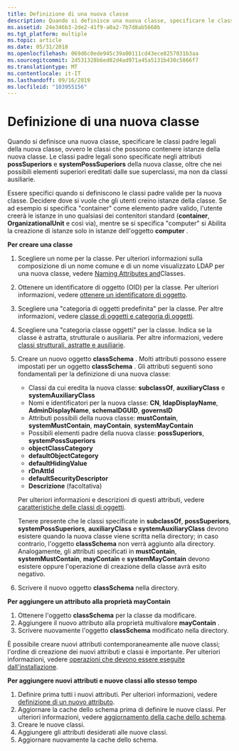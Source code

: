 ```yaml
---
title: Definizione di una nuova classe
description: Quando si definisce una nuova classe, specificare le classi padre legali della nuova classe, ovvero le classi che possono contenere istanze della nuova classe.
ms.assetid: 24e346b3-2de2-41f9-a0a2-7b7d8ab5668b
ms.tgt_platform: multiple
ms.topic: article
ms.date: 05/31/2018
ms.openlocfilehash: 069d6c0ede945c39a00111cd43ece8257031b3aa
ms.sourcegitcommit: 2d531328b6ed82d4ad971a45a5131b430c5866f7
ms.translationtype: MT
ms.contentlocale: it-IT
ms.lasthandoff: 09/16/2019
ms.locfileid: "103955156"
---
```

# <a name="defining-a-new-class"></a>Definizione di una nuova classe

Quando si definisce una nuova classe, specificare le classi padre legali della nuova classe, ovvero le classi che possono contenere istanze della nuova classe. Le classi padre legali sono specificate negli attributi **possSuperiors** e **systemPossSuperiors** della nuova classe, oltre che nei possibili elementi superiori ereditati dalle sue superclassi, ma non da classi ausiliarie.

Essere specifici quando si definiscono le classi padre valide per la nuova classe. Decidere dove si vuole che gli utenti creino istanze della classe. Se ad esempio si specifica "container" come elemento padre valido, l'utente creerà le istanze in uno qualsiasi dei contenitori standard (**container**, **OrganizationalUnit** e così via), mentre se si specifica "computer" si Abilita la creazione di istanze solo in istanze dell'oggetto **computer** .

**Per creare una classe**

1.  Scegliere un nome per la classe. Per ulteriori informazioni sulla composizione di un nome comune e di un nome visualizzato LDAP per una nuova classe, vedere [Naming Attributes and](naming-attributes-and-classes.md)Classes.
2.  Ottenere un identificatore di oggetto (OID) per la classe. Per ulteriori informazioni, vedere [ottenere un identificatore di oggetto](obtaining-an-object-identifier.md).
3.  Scegliere una "categoria di oggetti predefinita" per la classe. Per altre informazioni, vedere [classe di oggetti e categoria di oggetti](object-class-and-object-category.md).
4.  Scegliere una "categoria classe oggetti" per la classe. Indica se la classe è astratta, strutturale o ausiliaria. Per altre informazioni, vedere [classi strutturali, astratte e ausiliarie](structural-abstract-and-auxiliary-classes.md).
5.  Creare un nuovo oggetto **classSchema** . Molti attributi possono essere impostati per un oggetto **classSchema** . Gli attributi seguenti sono fondamentali per la definizione di una nuova classe:

    -   Classi da cui eredita la nuova classe: **subclassOf**, **auxiliaryClass** e **systemAuxiliaryClass**
    -   Nomi e identificatori per la nuova classe: **CN**, **ldapDisplayName**, **AdminDisplayName**, **schemaIDGUID**, **governsID**
    -   Attributi possibili della nuova classe: **mustContain**, **systemMustContain**, **mayContain**, **systemMayContain**
    -   Possibili elementi padre della nuova classe: **possSuperiors**, **systemPossSuperiors**
    -   **objectClassCategory**
    -   **defaultObjectCategory**
    -   **defaultHidingValue**
    -   **rDnAttId**
    -   **defaultSecurityDescriptor**
    -   **Descrizione** (facoltativa)

    Per ulteriori informazioni e descrizioni di questi attributi, vedere [caratteristiche delle classi di oggetti](characteristics-of-object-classes.md).

    Tenere presente che le classi specificate in **subclassOf**, **possSuperiors**, **systemPossSuperiors**, **auxiliaryClass** e **systemAuxiliaryClass** devono esistere quando la nuova classe viene scritta nella directory; in caso contrario, l'oggetto **classSchema** non verrà aggiunto alla directory. Analogamente, gli attributi specificati in **mustContain**, **systemMustContain**, **mayContain** e **systemMayContain** devono esistere oppure l'operazione di creazione della classe avrà esito negativo.

6.  Scrivere il nuovo oggetto **classSchema** nella directory.

**Per aggiungere un attributo alla proprietà mayContain**

1.  Ottenere l'oggetto **classSchema** per la classe da modificare.
2.  Aggiungere il nuovo attributo alla proprietà multivalore **mayContain** .
3.  Scrivere nuovamente l'oggetto **classSchema** modificato nella directory.

È possibile creare nuovi attributi contemporaneamente alle nuove classi; l'ordine di creazione dei nuovi attributi e classi è importante. Per ulteriori informazioni, vedere [operazioni che devono essere eseguite dall'installazione](what-the-installation-must-do.md).

**Per aggiungere nuovi attributi e nuove classi allo stesso tempo**

1.  Definire prima tutti i nuovi attributi. Per ulteriori informazioni, vedere [definizione di un nuovo attributo](defining-a-new-attribute.md).
2.  Aggiornare la cache dello schema prima di definire le nuove classi. Per ulteriori informazioni, vedere [aggiornamento della cache dello schema](updating-the-schema-cache.md).
3.  Creare le nuove classi.
4.  Aggiungere gli attributi desiderati alle nuove classi.
5.  Aggiornare nuovamente la cache dello schema.

 

 





